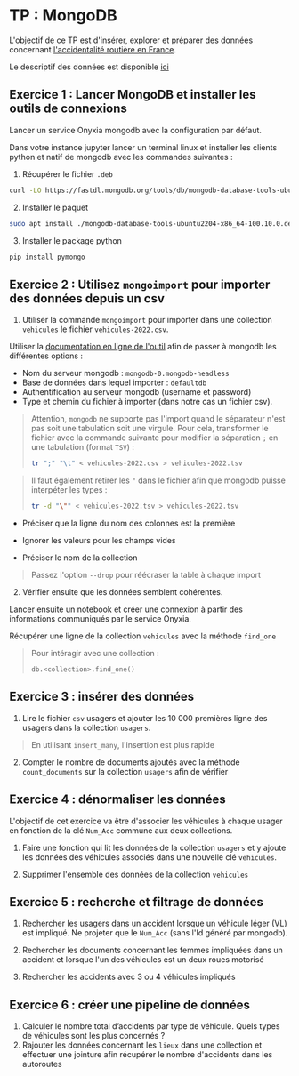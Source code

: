# TP : MongoDB

L'objectif de ce TP est d'insérer, explorer et préparer des données concernant [l'accidentalité routière en France](https://www.data.gouv.fr/fr/datasets/bases-de-donnees-annuelles-des-accidents-corporels-de-la-circulation-routiere-annees-de-2005-a-2022/#/resources). 



Le descriptif des données est disponible [ici](https://www.data.gouv.fr/fr/datasets/bases-de-donnees-annuelles-des-accidents-corporels-de-la-circulation-routiere-annees-de-2005-a-2022/#/resources/8ef4c2a3-91a0-4d98-ae3a-989bde87b62a) 


## Exercice 1 : Lancer MongoDB et installer les outils de connexions

Lancer un service Onyxia mongodb avec la configuration par défaut. 

Dans votre instance jupyter lancer un terminal linux et installer les clients python et natif de mongodb avec les commandes suivantes :

1. Récupérer le fichier `.deb` 

```bash
curl -LO https://fastdl.mongodb.org/tools/db/mongodb-database-tools-ubuntu2204-x86_64-100.10.0.deb 
```

2. Installer le paquet 

```bash
sudo apt install ./mongodb-database-tools-ubuntu2204-x86_64-100.10.0.deb
```
3. Installer le package python

```bash
pip install pymongo
```


## Exercice 2 : Utilisez `mongoimport` pour importer des données depuis un csv

1. Utiliser la commande `mongoimport` pour importer dans une collection `vehicules` le fichier `vehicules-2022.csv`. 

Utiliser la [documentation en ligne de l'outil]( https://www.mongodb.com/docs/database-tools/mongoimport/) afin de passer à mongodb les différentes options : 

- Nom du serveur mongodb : `mongodb-0.mongodb-headless`
- Base de données dans lequel importer : `defaultdb`
- Authentification au serveur mongodb (username et password)
- Type et chemin du fichier à importer (dans notre cas un fichier csv). 

> Attention, `mongodb` ne supporte pas l'import quand le séparateur n'est pas soit une tabulation soit une virgule. Pour cela, transformer le fichier avec la commande suivante pour modifier la séparation `;` en une tabulation (format `TSV`) :  
>```bash
>tr ";" "\t" < vehicules-2022.csv > vehicules-2022.tsv
>```

> Il faut également retirer les `"` dans le fichier afin que mongodb puisse interpéter les types : 
>```bash
>tr -d "\"" < vehicules-2022.tsv > vehicules-2022.tsv
>```


- Préciser que la ligne du nom des colonnes est la première

- Ignorer les valeurs pour les champs vides 

- Préciser le nom de la collection 

> Passez l'option `--drop` pour réécraser la table à chaque import 

2. Vérifier ensuite que les données semblent cohérentes. 

Lancer ensuite un notebook et créer une connexion à partir des informations communiqués par le service Onyxia.

Récupérer une ligne de la collection `vehicules` avec la méthode `find_one`

> Pour intéragir avec une collection : 
> ```
> db.<collection>.find_one()
>``` 

## Exercice 3 : insérer des données

1. Lire le fichier `csv` usagers et ajouter les 10 000 premières ligne des usagers dans la collection `usagers`.
> En utilisant `insert_many`, l'insertion est plus rapide 
2. Compter le nombre de documents ajoutés avec la méthode `count_documents` sur la collection `usagers` afin de vérifier



## Exercice 4 : dénormaliser les données

L'objectif de cet exercice va être d'associer les véhicules à chaque usager en fonction de la clé `Num_Acc` commune aux deux collections.

1. Faire une fonction qui lit les données de la collection `usagers` et y ajoute les données des véhicules associés dans une nouvelle clé `vehicules`.

2. Supprimer l'ensemble des données de la collection `vehicules`

## Exercice 5 : recherche et filtrage de données

1. Rechercher les usagers dans un accident lorsque un véhicule léger (VL) est impliqué. Ne projeter que le `Num_Acc` (sans l'Id généré par mongodb).

2. Rechercher les documents concernant les femmes impliquées dans un accident et lorsque l'un des véhicules est un deux roues motorisé

3. Rechercher les accidents avec  3 ou 4 véhicules impliqués


## Exercice 6 : créer une pipeline de données

1. Calculer le nombre total d’accidents par type de véhicule. Quels types de véhicules sont les plus concernés ?
2. Rajouter les données concernant les `lieux` dans une collection et effectuer une jointure afin récupérer le nombre d'accidents dans les autoroutes